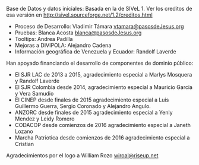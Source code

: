 
Base de Datos y datos iniciales: Basada en la de SIVeL 1. 
Ver los creditos de esa versión en 
	http://sivel.sourceforge.net/1.2/creditos.html

* Proceso de Desarrollo: Vladimir Támara <vtamara@pasosdeJesus.org>
* Pruebas: Blanca Acosta <blanca@pasosdeJesus.org>
* Tooltips: Andrea Padilla
* Mejoras a DIVIPOLA: Alejandro Cadena
* Información geográfica de Venezuela y Ecuador: Randolf Laverde

Han apoyado financiando el desarrollo de componentes de dominio público:
* El SJR LAC de 2013 a 2015, agradecimiento especial a 
	Marlys Mosquera y Randolf Laverde
* El SJR Colombia desde 2014, agradecimiento especial a 
	Mauricio Garcia y Vera Samudio
* El CINEP desde finales de 2015 agradecimiento especial a 
	Luis Guillermo Guerra, Sergio Coronado y Alejandro Angulo.
* ANZORC desde finales de 2015 agradecimiento especial a 
	Yenly Mendez y Leidy Romero
* CODACOP desde comienzos de 2016 agradecimiento especial a 
	Janeth Lozano
* Marcha Patriotica desde comienzos de 2016 agradecimiento especial a 
	Cristian

Agradecimientos por el logo a William Rozo <wiroal@riseup.net>
